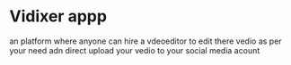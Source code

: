 # Vidixer appp
an platform where anyone can hire a vdeoeditor to edit there vedio as per your need adn direct upload your vedio to your social media acount 
